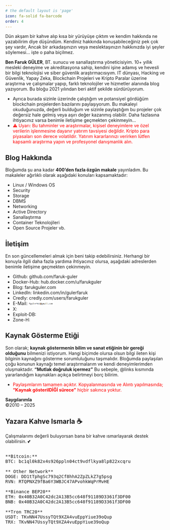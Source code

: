 ```yaml
---
# the default layout is 'page'
icon: fa-solid fa-barcode
order: 4
---
```

                    
Dün akşam bir kahve alıp kısa bir yürüyüşe çıktım ve kendim hakkında ne yazabilirim diye düşündüm. Kendiniz hakkında konuşabileceğiniz pek çok şey vardır, Ancak bir arkadaşınızın veya meslektaşınızın hakkınızda iyi şeyler söylemesi... 
işte o paha biçilmez.

**Ben Faruk GÜLER**, BT. sunucu ve sanallaştırma yöneticisiyim. 10+ yıllık mesleki deneyime ve akreditasyona sahip, kendini işine adamış ve hevesli bir bilgi teknolojisi ve siber güvenlik araştırmacısıyım. 
IT dünyası, Hacking ve Güvenlik, Yapay Zeka, Blockchain Projeleri ve Kripto Paralar üzerine araştırma ve çalışmalar yapıp, farklı teknolojiler ve hizmetler alanında blog yazıyorum. 
Bu bloğu 2021 yılından beri aktif şekilde sürdürüyorum. 
- Ayrıca burada sizinle üzerinde çalıştığım ve potansiyel gördüğüm blockchain projelerden bazılarını paylaşıyorum. 
Bu makaleyi okuduğunuzda, değerli bulduğum ve sizinle paylaştığım bu projeler çok değersiz hale gelmiş veya aşırı değer kazanmış olabilir. Daha fazlasına ihtiyacınız varsa benimle iletişime geçmekten çekinmeyin...
- <span style="color:red">⚠️ Uyarı: Bu tahminler ve araştırmalar, kişisel deneyimlere ve özel verilerin işlenmesine dayanır yatırım tavsiyesi değildir. Kripto para piyasaları son derece volatildir. Yatırım kararlarınızı verirken lütfen kapsamlı araştırma yapın ve profesyonel danışmanlık alın.</span> 


## Blog Hakkında

Bloğumda şu ana kadar **400’den fazla özgün makale** yayınladım. Bu makaleler ağırlıklı olarak aşağıdaki konuları kapsamaktadır:
- Linux / Windows OS
- Security
- Storage
- DBMS
- Networking
- Active Directory
- Sanallaştırma
- Container Teknolojileri
- Open Source Projeler vb.


## İletişim

En son güncellemeleri almak için beni takip edebilirsiniz. Herhangi bir konuyla ilgili daha fazla yardıma ihtiyacınız olursa, aşağıdaki adreslerden benimle iletişime geçmekten çekinmeyin.

- Github: github.com/faruk-guler
- Docker-Hub: hub.docker.com/u/farukguler
- Blog: farukguler.com
- LinkedIn: linkedin.com/in/gulerfaruk
- Credly: credly.com/users/farukguler
- E-Mail: <img src="/assets/img/mail-inf.png" alt="E-Mail" style="height:1.1em; vertical-align:middle;" />
- X:
- Exploit-DB:
- Zone-H:

## Kaynak Gösterme Etiği

Son olarak; **kaynak göstermenin bilim ve sanat etiğinin bir gereği olduğunu** bilmenizi istiyorum. Hangi biçimde olursa olsun bilgi ileten kişi bilginin kaynağını gösterme sorumluluğunu taşımalıdır. 
Bloğumda paylaşılan çoğu konunun kaynağı temel araştırmalarım ve kendi deneyimlerimden oluşmaktadır. 
**“Mutlak doğruluk içermez”** Bu sebeple, @links kısmında yararlandığım kaynakları açıkça belirtmeyi borç bilirim.
- <span style="color:red">Paylaşımlarım tamamen açıktır. Kopyalanmasında ve Alıntı yapılmasında; **“Kaynak gösterilDİĞİ sürece”** hiçbir sakınca yoktur.</span> 

**Saygılarımla**  
©2010 – 2025

## Yazara Kahve Ismarla ☕
Çalışmalarımı değerli buluyorsan bana bir kahve ısmarlayarak destek olabilirsin. 💕

<!-- wp:preformatted -->

<pre class="wp-block-preformatted">

**Bitcoin:** 
BTC: bc1ql0k82x4s926ppln04ct9vdflkya8lp822xcqru

** Other Network**  
DOGE: DD1tTphgSc793q2Cf8hhA2ZpZLkZ7g5psg
RVN: RTQPNXZ9fBa6Y3WBJC47APvohkWqPrMvHE

**Binance BEP20**
ETH: 0x40B32A0C42dc2A13B5cc648f91189D3361f3DF00
BNB: 0x40B32A0C42dc2A13B5cc648f91189D3361f3DF00

**Tron TRC20**
USDT: TKvNN47UssyTQt9XZA4vuEppYiue39oQup
TRX: TKvNN47UssyTQt9XZA4vuEppYiue39oQup

</pre>
<!-- /wp:preformatted -->
